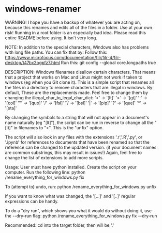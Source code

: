 # windows-renamer
WARNING! 
I hope you have a backup of whatever you are acting on, because this renames and edits all of the files in a folder. 
Use at your own risk! Running in a root folder is an especially bad idea.
Please read this entire README before using. It isn't very long.

NOTE:
In addition to the special characters, Windows also has problems with long file paths. You can fix that by:
Follow this: https://www.microfocus.com/documentation/filr/filr-4/filr-desktop/t47bx2ogpfz7.html
Run this: git config --global core.longpaths true

DESCRIPTION:
Windows filenames disallow certain characters. That means that a project that works on Mac and Linux might not work if taken to windows (eg when you Git clone it). 
This is a simple script that renames all the files in a directory to remove characters that are illegal in windows. 
By default, These are the replacements made. Feel free to change them by changing the illegal_char_to_legal_char_dict:
'<' -> '[lt]'
'>' -> '[gt]'
':' -> '[col]'
'"' -> '[quo]'
'/' -> '[fsl]'
'\\' -> '[bsl]'
'|' -> '[pip]'
'?' -> '[que]'
'*' -> '[sta]'

By changing the symbols to a string that will not appear in a document's name naturally (eg "[lt]"), the script can be run in reverse to change all the "[lt]" in filenames to "<". This is the "unfix" option.

The script will also look in any files with the extensions '.r','.R','.py', or '.ipynb' for references to documents that have been renamed so that the reference can be changed to the updated version.
(if your document names are common substrings, this may result in issues!)
Again, feel free to change the list of extensions to add more scripts.

Usage:
User must have python installed.
Create the script on your computer.
Run the following line:
python <folder containing the script>/rename_everything_for_windows.py <folder to act on> fix 

To (attempt to) undo, run:
python <folder containing the script>/rename_everything_for_windows.py <folder to act on> unfix 


If you want to know what was changed, the '\[...\]' and '\[..\]' regular expressions can be handy.


To do a "dry run", which shows you what it would do without doing it, use the --dry-run flag:
python <folder containing the script>/rename_everything_for_windows.py <folder to act on> fix --dry-run

Recommended: cd into the target folder, then <folder to act on> will be '.'

